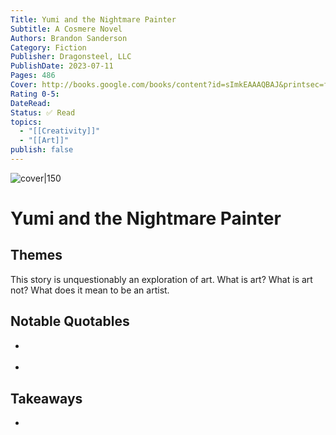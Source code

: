 ```yaml
---
Title: Yumi and the Nightmare Painter
Subtitle: A Cosmere Novel
Authors: Brandon Sanderson
Category: Fiction
Publisher: Dragonsteel, LLC
PublishDate: 2023-07-11
Pages: 486
Cover: http://books.google.com/books/content?id=sImkEAAAQBAJ&printsec=frontcover&img=1&zoom=1&edge=curl&source=gbs_api
Rating 0-5: 
DateRead: 
Status: ✅ Read
topics:
  - "[[Creativity]]"
  - "[[Art]]"
publish: false
---
```


![cover|150](http://books.google.com/books/content?id=sImkEAAAQBAJ&printsec=frontcover&img=1&zoom=1&edge=curl&source=gbs_api)

# Yumi and the Nightmare Painter


## Themes
This story is unquestionably an exploration of art. What is art? What is art not? What does it mean to be an artist. 

## Notable Quotables
- >
- >

## Takeaways
- 

